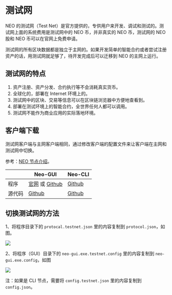 # 测试网

NEO 的测试网（Test Net）是官方提供的，专供用户来开发、调试和测试的。测试网上面的系统费用是测试网中的 NEO 币，并非真实的 NEO 币，测试网的 NEO 股和 NEO 币可以在官网上免费申请。

测试网的所有区块数据都是独立于主网的。如果开发简单的智能合约或者尝试注册资产的话，用测试网就足够了，待开发完成后可以迁移到 NEO 的主网上运行。

## 测试网的特点

1. 资产注册、资产分发、合约执行等不会消耗真实货币。
2. 全球化的，部署在 Internet 环境上的。
3. 测试网中的区块、交易等信息可以在区块链浏览器中方便地查看到。
4. 部署在测试环境上的智能合约，全世界任何人都可以调用。
5. 测试网不能作为商业应用的实际落地环境。

## 客户端下载

测试网客户端与主网客户端相同，通过修改客户端的配置文件来让客户端在主网和测试网中切换。

参考：[NEO 节点介绍](introduction.md)。

|      | Neo-GUI                        | Neo-CLI                        |
| ---- | ---------------------------------------- | ---------------------------------------- |
| 程序   | [官网](https://www.neo.org/download) 或 [Github](https://github.com/neo-project/neo-gui/releases) | [Github](https://github.com/neo-project/neo-gui/releases) |
| 源代码  | [Github](https://github.com/neo-project/neo-gui) | [Github](https://github.com/neo-project/neo-gui) |

## 切换测试网的方法

1、将程序目录下的 `protocal.testnet.json` 里的内容复制到 `protocol.json`，如图。

![](~/images/2017-06-08_14-16-35.png)

2、将程序（GUI）目录下的 `neo-gui.exe.testnet.config` 里的内容复制到 `neo-gui.exe.config`，如图

![](~/images/2017-06-08_14-16-12.png)

注：如果是 CLI 节点，需要将 `config.testnet.json` 里的内容复制到 `config.json`。



